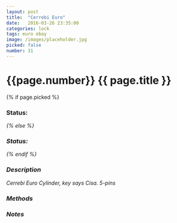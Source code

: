 ```yaml
---
layout: post
title:  "Cerrebi Euro"
date:   2016-03-26 23:35:00
categories: lock
tags: euro ebay
image: /images/placeholder.jpg
picked: false
number: 31
---
```


# {{page.number}} {{ page.title }}

{% if page.picked %}
### Status: <i class="fa fa-unlock"/>
{% else %}
### Status: <i class="fa fa-lock"/>
{% endif %}

### Description

Cerrebi Euro Cylinder, key says Cisa. 5-pins

### Methods

### Notes

